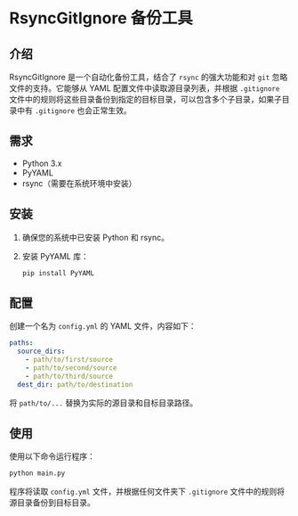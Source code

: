 # RsyncGitIgnore 备份工具

## 介绍
RsyncGitIgnore 是一个自动化备份工具，结合了 `rsync` 的强大功能和对 `git` 忽略文件的支持。它能够从 YAML 配置文件中读取源目录列表，并根据 `.gitignore` 文件中的规则将这些目录备份到指定的目标目录，可以包含多个子目录，如果子目录中有 `.gitignore` 也会正常生效。

## 需求
- Python 3.x
- PyYAML
- rsync（需要在系统环境中安装）

## 安装
1. 确保您的系统中已安装 Python 和 rsync。
2. 安装 PyYAML 库：

   ```bash
   pip install PyYAML
   ```

## 配置
创建一个名为 `config.yml` 的 YAML 文件，内容如下：

```yaml
paths:
  source_dirs:
    - path/to/first/source
    - path/to/second/source
    - path/to/third/source
  dest_dir: path/to/destination
```

将 `path/to/...` 替换为实际的源目录和目标目录路径。

## 使用
使用以下命令运行程序：

```bash
python main.py
```

程序将读取 `config.yml` 文件，并根据任何文件夹下 `.gitignore` 文件中的规则将源目录备份到目标目录。

